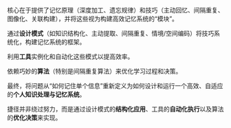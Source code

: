 
核心在于提供了记忆原理（深度加工、遗忘规律）和技巧（主动回忆、间隔重复、图像化、关联构建），并将这些视为构建高效记忆系统的“模块”。

通过**设计模式**（如知识结构化、主动提取、间隔重复、情境/空间编码）将技巧系统化，构建记忆系统的框架。

利用**工具**实例化和自动化这些模式以提高效率。

依赖巧妙的**算法**（特别是间隔重复算法）来优化学习过程和决策。

最终，将问题从“如何记住单个信息”重新定义为如何设计和运行一个高效、自适应的**个人知识处理与记忆系统**。

捷径并非绕过努力，而是通过设计模式的**结构化应用**、工具的**自动化执行**以及算法的**优化决策**来实现。
